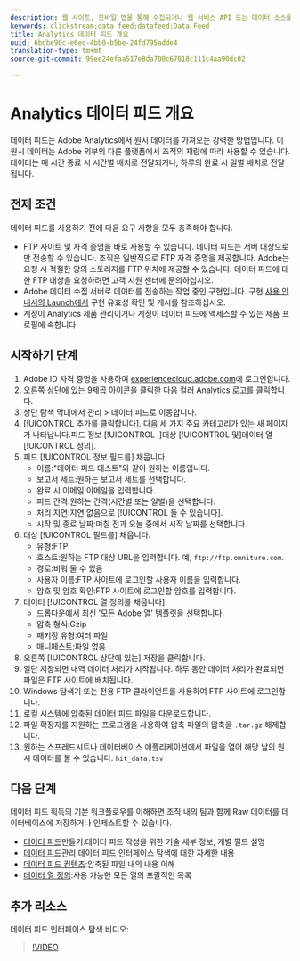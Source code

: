 ```yaml
---
description: 웹 사이트, 모바일 앱을 통해 수집되거나 웹 서비스 API 또는 데이터 소스를 이용하여 업로드되는 데이터는 Adobe의 Data Warehouse에서 처리되고 저장됩니다. 이 원시 클릭스트림 데이터는 Adobe Analytics에서 사용되는 데이터 세트를 이룹니다.
keywords: clickstream;data feed;datafeed;Data Feed
title: Analytics 데이터 피드 개요
uuid: 6bdbe90c-e6ed-4bb0-b5be-24fd795adde4
translation-type: tm+mt
source-git-commit: 99ee24efaa517e8da700c67818c111c4aa90dc02

---
```



# Analytics 데이터 피드 개요

데이터 피드는 Adobe Analytics에서 원시 데이터를 가져오는 강력한 방법입니다. 이 원시 데이터는 Adobe 외부의 다른 플랫폼에서 조직의 재량에 따라 사용할 수 있습니다. 데이터는 매 시간 종료 시 시간별 배치로 전달되거나, 하루의 완료 시 일별 배치로 전달됩니다.

## 전제 조건

데이터 피드를 사용하기 전에 다음 요구 사항을 모두 충족해야 합니다.

* FTP 사이트 및 자격 증명을 바로 사용할 수 있습니다. 데이터 피드는 서버 대상으로만 전송할 수 있습니다. 조직은 일반적으로 FTP 자격 증명을 제공합니다. Adobe는 요청 시 적절한 양의 스토리지를 FTP 위치에 제공할 수 있습니다. 데이터 피드에 대한 FTP 대상을 요청하려면 고객 지원 센터에 문의하십시오.
* Adobe 데이터 수집 서버로 데이터를 전송하는 작업 중인 구현입니다. 구현 [사용 안내서의 Launch에서](../../implement/implement-with-launch/validate-publish-prod.md) 구현 유효성 확인 및 게시를 참조하십시오.
* 계정이 Analytics 제품 관리이거나 계정이 데이터 피드에 액세스할 수 있는 제품 프로필에 속합니다.

## 시작하기 단계

1. Adobe ID 자격 증명을 사용하여 [experiencecloud.adobe.com](https://experiencecloud.adobe.com)에 로그인합니다.
2. 오른쪽 상단에 있는 9제곱 아이콘을 클릭한 다음 컬러 Analytics 로고를 클릭합니다.
3. 상단 탐색 막대에서 관리 &gt; 데이터 피드로 이동합니다.
4. [!UICONTROL 추가를 클릭합니다]. 다음 세 가지 주요 카테고리가 있는 새 페이지가 나타납니다.피드 정보 [!UICONTROL ,]대상 [!UICONTROL 및]데이터 열 [!UICONTROL 정의].
5. 피드 [!UICONTROL 정보 필드를] 채웁니다.
   * 이름:"데이터 피드 테스트"와 같이 원하는 이름입니다.
   * 보고서 세트:원하는 보고서 세트를 선택합니다.
   * 완료 시 이메일:이메일을 입력합니다.
   * 피드 간격:원하는 간격(시간별 또는 일별)을 선택합니다.
   * 처리 지연:지연 없음으로 [!UICONTROL 둘 수 있습니다].
   * 시작 및 종료 날짜:며칠 전과 오늘 중에서 시작 날짜를 선택합니다.
6. 대상 [!UICONTROL 필드를] 채웁니다.
   * 유형:FTP
   * 호스트:원하는 FTP 대상 URL을 입력합니다. 예, `ftp://ftp.omniture.com`.
   * 경로:비워 둘 수 있음
   * 사용자 이름:FTP 사이트에 로그인할 사용자 이름을 입력합니다.
   * 암호 및 암호 확인:FTP 사이트에 로그인할 암호를 입력합니다.
7. 데이터 [!UICONTROL 열 정의를 채웁니다].
   * 드롭다운에서 최신 '모든 Adobe 열' 템플릿을 선택합니다.
   * 압축 형식:Gzip
   * 패키징 유형:여러 파일
   * 매니페스트:파일 없음
8. 오른쪽 [!UICONTROL 상단에 있는] 저장을 클릭합니다.
9. 일단 저장되면 내역 데이터 처리가 시작됩니다. 하루 동안 데이터 처리가 완료되면 파일은 FTP 사이트에 배치됩니다.
10. Windows 탐색기 또는 전용 FTP 클라이언트를 사용하여 FTP 사이트에 로그인합니다.
11. 로컬 시스템에 압축된 데이터 피드 파일을 다운로드합니다.
12. 파일 확장자를 지원하는 프로그램을 사용하여 압축 파일의 압축을 `.tar.gz` 해제합니다.
13. 원하는 스프레드시트나 데이터베이스 애플리케이션에서 파일을 열어 해당 날의 원시 데이터를 볼 수 있습니다. `hit_data.tsv`

## 다음 단계

데이터 피드 획득의 기본 워크플로우를 이해하면 조직 내의 팀과 함께 Raw 데이터를 데이터베이스에 저장하거나 인제스트할 수 있습니다.

* [데이터 피드](create-feed.md)만들기:데이터 피드 작성을 위한 기술 세부 정보, 개별 필드 설명
* [데이터 피드](df-manage-feeds.md)관리:데이터 피드 인터페이스 탐색에 대한 자세한 내용
* [데이터 피드 컨텐츠](c-df-contents/datafeeds-contents.md):압축된 파일 내의 내용 이해
* [데이터 열 정의](c-df-contents/datafeeds-reference.md):사용 가능한 모든 열의 포괄적인 목록

## 추가 리소스

데이터 피드 인터페이스 탐색 비디오:

> [!VIDEO](https://www.youtube.com/watch?v=m_fb--gNtR4)
